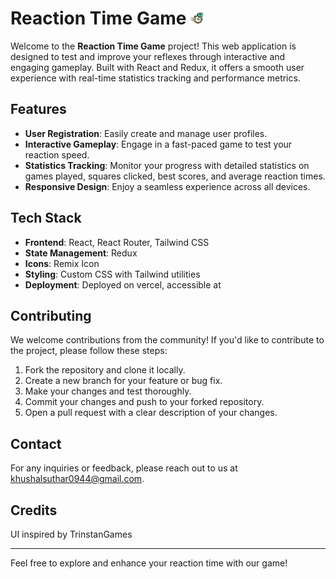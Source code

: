 # Reaction Time Game <img src="./public/response (1).png" height="20px" width="20px" />

Welcome to the **Reaction Time Game** project! This web application is designed to test and improve your reflexes through interactive and engaging gameplay. Built with React and Redux, it offers a smooth user experience with real-time statistics tracking and performance metrics.

## Features

- **User Registration**: Easily create and manage user profiles.
- **Interactive Gameplay**: Engage in a fast-paced game to test your reaction speed.
- **Statistics Tracking**: Monitor your progress with detailed statistics on games played, squares clicked, best scores, and average reaction times.
- **Responsive Design**: Enjoy a seamless experience across all devices.

## Tech Stack

- **Frontend**: React, React Router, Tailwind CSS
- **State Management**: Redux
- **Icons**: Remix Icon
- **Styling**: Custom CSS with Tailwind utilities
- **Deployment**: Deployed on vercel, accessible at 


## Contributing

We welcome contributions from the community! If you'd like to contribute to the project, please follow these steps:

1. Fork the repository and clone it locally.
2. Create a new branch for your feature or bug fix.
3. Make your changes and test thoroughly.
4. Commit your changes and push to your forked repository.
5. Open a pull request with a clear description of your changes.

## Contact

For any inquiries or feedback, please reach out to us at [khushalsuthar0944@gmail.com](mailto:khushalsuthar0944@gmail.com).

## Credits

UI inspired by TrinstanGames

---

Feel free to explore and enhance your reaction time with our game!
